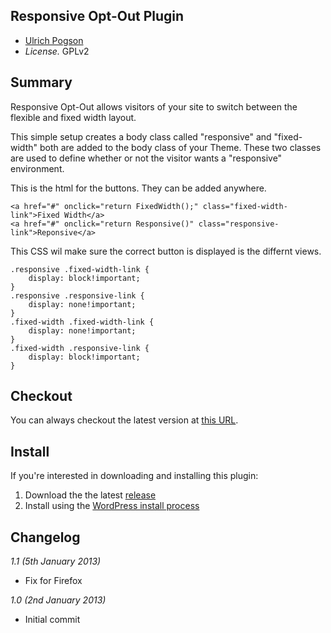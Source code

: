 ## Responsive Opt-Out Plugin

* [Ulrich Pogson](http://ulrich.pogson.ch)
* *License.* GPLv2

## Summary

Responsive Opt-Out allows visitors of your site to switch between the flexible and fixed width layout.

This simple setup creates a body class called "responsive" and "fixed-width" both are added to the body class of your Theme. These two classes are used to define whether or not the visitor wants a "responsive" environment.

This is the html for the buttons. They can be added anywhere.

    <a href="#" onclick="return FixedWidth();" class="fixed-width-link">Fixed Width</a>
    <a href="#" onclick="return Responsive()" class="responsive-link">Reponsive</a>
 
This CSS wil make sure the correct button is displayed is the differnt views.

    .responsive .fixed-width-link {
		display: block!important;
    }
    .responsive .responsive-link {
		display: none!important;
    }
    .fixed-width .fixed-width-link {
		display: none!important;
    }
    .fixed-width .responsive-link {
		display: block!important;
    }

## Checkout

You can always checkout the latest version at [this URL](https://github.com/grappler/responsive-opt-out).

## Install

If you're interested in downloading and installing this plugin:

1. Download the the latest [release](https://github.com/grappler/responsive-opt-out/zipball/master)
2. Install using the [WordPress install process](http://codex.wordpress.org/Managing_Plugins#Manual_Plugin_Installation)

## Changelog

_1.1 (5th January 2013)_

* Fix for Firefox

_1.0 (2nd January 2013)_

* Initial commit
